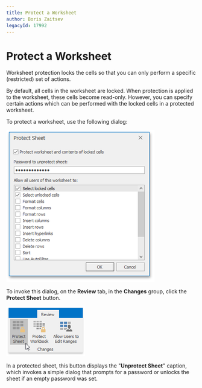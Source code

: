 ```yaml
---
title: Protect a Worksheet
author: Boris Zaitsev
legacyId: 17992
---
```

# Protect a Worksheet
Worksheet protection locks the cells so that you can only perform a specific (restricted) set of actions.

By default, all cells in the worksheet are locked. When protection is applied to the worksheet, these cells become read-only. However, you can specify certain actions which can be performed with the locked cells in a protected worksheet.

To protect a worksheet, use the following dialog:

![Protect_Sheet](../../../images/img23282.png)

To invoke this dialog, on the **Review** tab, in the **Changes** group, click the **Protect Sheet** button.

![Spreadsheet_Review_ProtectSheet](../../../images/img121537.png)

In a protected sheet, this button displays the "**Unprotect Sheet**" caption, which invokes a simple dialog that prompts for a password or unlocks the sheet if an empty password was set.